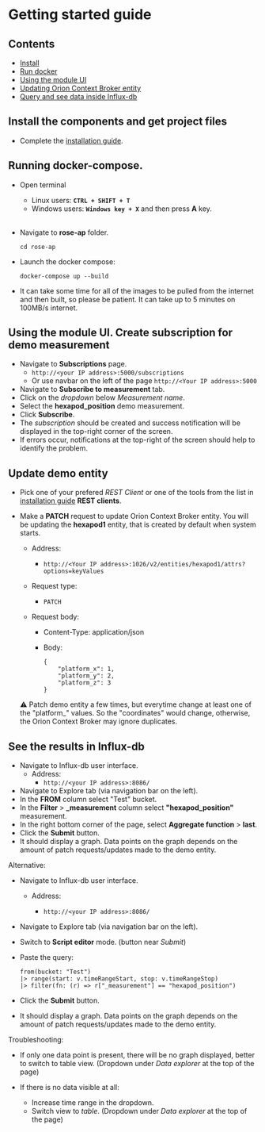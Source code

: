# Getting started guide

## Contents

-   [Install](#install-the-components-and-get-project-files)
-   [Run docker](#running-docker-compose)
-   [Using the module UI](#using-the-module-ui-create-subscription-for-demo-measurement)
-   [Updating Orion Context Broker entity](#update-demo-entity)
-   [Query and see data inside Influx-db](#see-the-results-in-influx-db)

## Install the components and get project files

- Complete the [installation guide](installationguide.md).

## Running docker-compose.

- Open terminal
    - Linux users: **```CTRL + SHIFT + T```**
    - Windows users: **```Windows key + X```** and then press **A** key.
    <br>
- Navigate to **rose-ap** folder.

    ```cd rose-ap```

- Launch the docker compose:

    ```docker-compose up --build```  
    
- It can take some time for all of the images to be pulled from the internet and then built, so please be patient. It can take up to 5 minutes on 100MB/s internet.

## Using the module UI. Create subscription for demo measurement

- Navigate to **Subscriptions** page.
    - ```http://<your IP address>:5000/subscriptions```
    - Or use navbar on the left of the page ```http://<Your IP address>:5000```
- Navigate to **Subscribe to measurement** tab.
- Click on the *dropdown* below *Measurement name*.
- Select the **hexapod_position** demo measurement.
- Click **Subscribe**.
- The *subscription* should be created and success notification will be displayed in the top-right corner of the screen.
- If errors occur, notifications at the top-right of the screen should help to identify the problem.

## Update demo entity

- Pick one of your prefered *REST Client* or one of the tools from the list in [installation guide](installationguide.md) **REST clients**.
- Make a **PATCH** request to update Orion Context Broker entity.
    You will be updating the **hexapod1** entity, that is created by default when system starts.

    - Address:

        - ```http://<Your IP address>:1026/v2/entities/hexapod1/attrs?options=keyValues```

    - Request type:

        - ```PATCH```

    - Request body:
        - Content-Type: application/json
        - Body:
        
            ```
            {
                "platform_x": 1,
                "platform_y": 2,
                "platform_z": 3
            }
            ```

    :warning: Patch demo entity a few times, but everytime change at least one of the "platform_" values. So the "coordinates" would change, otherwise, the Orion Context Broker may ignore duplicates. 

## See the results in Influx-db

- Navigate to Influx-db user interface.
    - Address:
        - ```http://<your IP address>:8086/``` 
- Navigate to Explore tab (via navigation bar on the left).
- In the **FROM** column select "Test" bucket.
- In the **Filter** > **_measurement** column select **"hexapod_position"** measurement.
- In the right bottom corner of the page, select **Aggregate function** > **last**.
- Click the **Submit** button.
- It should display a graph. Data points on the graph depends on the amount of patch requests/updates made to the demo entity.

Alternative:
- Navigate to Influx-db user interface.
    - Address:

        - ```http://<your IP address>:8086/``` 

- Navigate to Explore tab (via navigation bar on the left).
- Switch to **Script editor** mode. (button near *Submit*)
- Paste the query:

    ```
    from(bucket: "Test")
    |> range(start: v.timeRangeStart, stop: v.timeRangeStop)
    |> filter(fn: (r) => r["_measurement"] == "hexapod_position")
    ```
    
- Click the **Submit** button.
- It should display a graph. Data points on the graph depends on the amount of patch requests/updates made to the demo entity.

Troubleshooting:

- If only one data point is present, there will be no graph displayed, better to switch to table view. (Dropdown under *Data explorer* at the top of the page)

- If there is no data visible at all:
    - Increase time range in the dropdown.
    - Switch view to *table*. (Dropdown under *Data explorer* at the top of the page)
